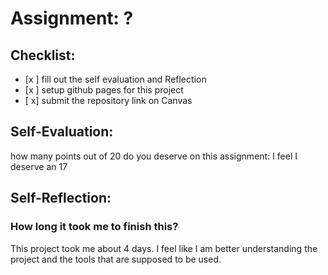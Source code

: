 # Assignment: ?

## Checklist:
- [x ] fill out the self evaluation and Reflection
- [x ] setup github pages for this project
- [ x] submit the repository link on Canvas

## Self-Evaluation:

how many points out of 20 do you deserve on this assignment:
I feel I deserve an 17
## Self-Reflection:

### How long it took me to finish this?
This project took me about 4 days. I feel like I am better understanding the project and the tools that are supposed to be used.